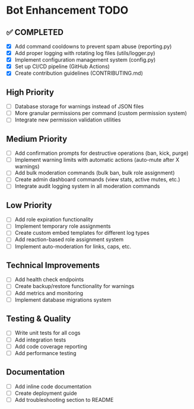 # Bot Enhancement TODO

## ✅ **COMPLETED**
- [x] Add command cooldowns to prevent spam abuse (reporting.py)
- [x] Add proper logging with rotating log files (utils/logger.py)
- [x] Implement configuration management system (config.py)
- [x] Set up CI/CD pipeline (GitHub Actions)
- [x] Create contribution guidelines (CONTRIBUTING.md)

## High Priority
- [ ] Database storage for warnings instead of JSON files
- [ ] More granular permissions per command (custom permission system)
- [ ] Integrate new permission validation utilities

## Medium Priority  
- [ ] Add confirmation prompts for destructive operations (ban, kick, purge)
- [ ] Implement warning limits with automatic actions (auto-mute after X warnings)
- [ ] Add bulk moderation commands (bulk ban, bulk role assignment)
- [ ] Create admin dashboard commands (view stats, active mutes, etc.)
- [ ] Integrate audit logging system in all moderation commands

## Low Priority
- [ ] Add role expiration functionality
- [ ] Implement temporary role assignments
- [ ] Create custom embed templates for different log types
- [ ] Add reaction-based role assignment system
- [ ] Implement auto-moderation for links, caps, etc.

## Technical Improvements
- [ ] Add health check endpoints
- [ ] Create backup/restore functionality for warnings
- [ ] Add metrics and monitoring
- [ ] Implement database migrations system

## Testing & Quality
- [ ] Write unit tests for all cogs
- [ ] Add integration tests
- [ ] Add code coverage reporting
- [ ] Add performance testing

## Documentation
- [ ] Add inline code documentation
- [ ] Create deployment guide
- [ ] Add troubleshooting section to README